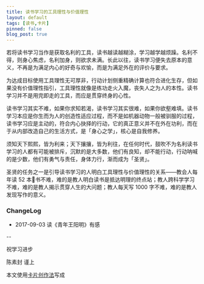 ```yaml
---
title: 读书学习的工具理性与价值理性
layout: default
tags: [读书,卡片]
pinned: false
blog_post: true
---
```



若将读书学习当作是获取名利的工具，读书越读越糊涂，学习越学越烦躁。名利不得，则身心焦虑，名利加身，则欲求未满。长此以往，读书学习便失去原本的意义，不再是为满足内心的好奇与欢愉，而是为满足外在的评价与要求。

为达成目标使用工具理性无可厚非，行动计划侧重精确计算也符合进化生存，但如果没有价值理性指引，工具理性就像是练功走火入魔，丧失人之为人的本性。读书学习并不是用完即走的工具，而应是贯穿终身的心性。

读书学习其实不难，如果你求知若渴，读书学习其实很难，如果你欲壑难填。读书学习本应是你生而为人的创造性适应过程，而不是如机器动物一般被驯服的过程，读书学习应是主动的，符合内心抉择的行动，它的真正意义并不在外在功利，而在于从内部改造自己的生活方式，是「身心之学」，核心是自我修养。

须知天下熙熙，皆为利来；天下攘攘，皆为利往，在任何时代，鼓吹不为名利读书学习的人都有可能被排斥，沉默的是大多数，他们有良知，却不能行动，行动呐喊的是少数，他们有勇气与责任，身体力行，渐而成为「圣贤」。

圣贤的任务之一是引导读书学习的人明白工具理性与价值理性的关系——教会人每年读 52 本书不难，难的是教人明白读书是抵达明理的终点站；教人跨科学学习不难，难的是教人揭示贯穿人生的大问题；教人每天写 1000 字不难，难的是教人发现写作的意义。

### ChangeLog

- 2017-09-03 读《青年王阳明》有感

--

祝学习进步

陈素封 谨上

本文使用[卡片创作法](http://cnfeat.com/blog/2016/11/20/NabokovWriteStyle/)写成

